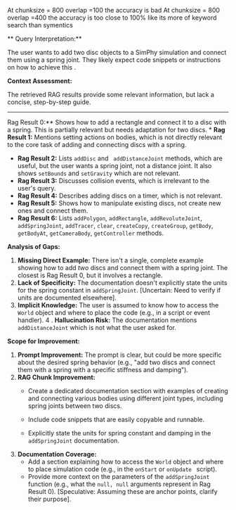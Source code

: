 At chunksize = 800 overlap =100 the accuracy is bad
At chunksize = 800 overlap =400 the accuracy is too close to 100% like its more of keyword search than symentics



**
Query Interpretation:**


The user wants to add two disc objects to a SimPhy simulation and connect them using
 a spring joint. They likely expect code snippets or instructions on how to achieve this
.

**Context Assessment:**

The retrieved RAG results provide some relevant information, but lack a concise, step-by-step guide.

*   **
Rag Result 0:** Shows how to add a rectangle and connect it to a disc with a spring. This is partially relevant but needs adaptation for two discs.
*
   **Rag Result 1:** Mentions setting actions on bodies, which is not directly relevant to the core task of adding and connecting discs with a spring.
*   **Rag Result 2:** Lists `addDisc` and `
addDistanceJoint` methods, which are useful, but the user wants a spring joint, not a distance joint. It also shows `setBounds` and `setGravity` which are not relevant.
*   **Rag Result 3:**
 Discusses collision events, which is irrelevant to the user's query.
*   **Rag Result 4:** Describes adding discs on a timer, which is not relevant.
*   **Rag Result 5:** Shows how to manipulate existing discs, not create new ones and connect them.
*   **Rag
 Result 6:** Lists `addPolygon`, `addRectangle`, `addRevoluteJoint`, `addSpringJoint`, `addTracer`, `clear`, `createCopy`, `createGroup`, `getBody`, `getBodyAt`, `getCameraBody`, `getController` methods.

**Analysis of Gaps:**


1.  **Missing Direct Example:** There isn't a single, complete example showing how to add *two* discs and connect them with a spring joint. The closest is Rag Result 0, but it involves a rectangle.
2.  **Lack of Specificity:** The documentation doesn't explicitly state
 the units for the spring constant in `addSpringJoint`. [Uncertain: Need to verify if units are documented elsewhere].
3.  **Implicit Knowledge:** The user is assumed to know how to access the `World` object and where to place the code (e.g., in a script or event handler).
4
.  **Hallucination Risk:** The documentation mentions `addDistanceJoint` which is not what the user asked for.

**Scope for Improvement:**

1.  **Prompt Improvement:** The prompt is clear, but could be more specific about the desired spring behavior (e.g., "add two discs and connect
 them with a spring with a specific stiffness and damping").
2.  **RAG Chunk Improvement:**
    *   Create a dedicated documentation section with examples of creating and connecting various bodies using different joint types, including spring joints between two discs.
    *   Include code snippets that are easily copyable and runnable.

    *   Explicitly state the units for spring constant and damping in the `addSpringJoint` documentation.
3.  **Documentation Coverage:**
    *   Add a section explaining how to access the `World` object and where to place simulation code (e.g., in the `onStart` or `onUpdate
` script).
    *   Provide more context on the parameters of the `addSpringJoint` function (e.g., what the `null, null` arguments represent in Rag Result 0). [Speculative: Assuming these are anchor points, clarify their purpose].